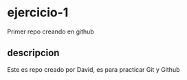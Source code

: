 # ejercicio-1
Primer repo creando en github

## descripcion

Este es repo creado por David, es para practicar Git y Github

